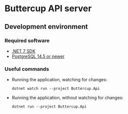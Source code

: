 # Buttercup API server

## Development environment

### Required software

- [.NET 7 SDK](https://dotnet.microsoft.com/download/dotnet/7.0)
- [PostgreSQL 14.5 or newer](https://www.postgresql.org/download/)

### Useful commands

- Running the application, watching for changes:

      dotnet watch run --project Buttercup.Api

- Running the application, without watching for changes:

      dotnet run --project Buttercup.Api
